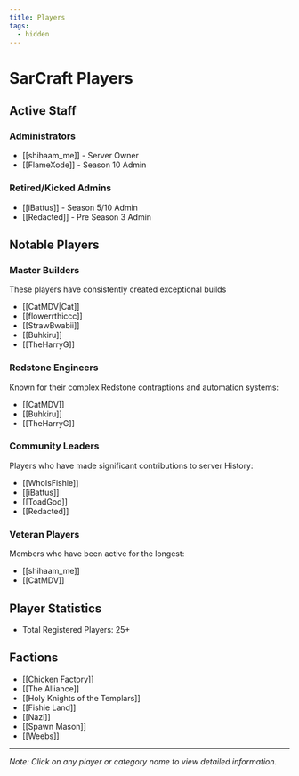 ```yaml
---
title: Players
tags:
  - hidden
---
```


# SarCraft Players

## Active Staff
### Administrators
- [[shihaam_me]] - Server Owner
- [[FlameXode]] - Season 10 Admin

### Retired/Kicked Admins
- [[iBattus]] - Season 5/10 Admin
- [[Redacted]] - Pre Season 3 Admin


## Notable Players

### Master Builders
These players have consistently created exceptional builds 
- [[CatMDV|Cat]]
- [[flowerrthiccc]]
- [[StrawBwabii]]
- [[Buhkiru]]
- [[TheHarryG]]

### Redstone Engineers
Known for their complex Redstone contraptions and automation systems:
- [[CatMDV]]
- [[Buhkiru]]
- [[TheHarryG]]

### Community Leaders
Players who have made significant contributions to server History:
- [[WhoIsFishie]]
- [[iBattus]]
- [[ToadGod]]
- [[Redacted]]

### Veteran Players
Members who have been active for the longest:
- [[shihaam_me]]
- [[CatMDV]]


## Player Statistics
- Total Registered Players: 25+

## Factions
- [[Chicken Factory]]
- [[The Alliance]]
- [[Holy Knights of the Templars]]
- [[Fishie Land]]
- [[Nazi]]
- [[Spawn Mason]]
- [[Weebs]]


---

*Note: Click on any player or category name to view detailed information.*